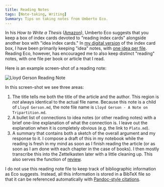 ```yaml
---
title: Reading Notes
tags: [Note-taking, Writing]
Summary: Tips on taking notes from Umberto Eco.
---
```


In his *How to Write a Thesis* ([Amazon][]), Umberto Eco suggests
that you keep a box of index cards devoted to "reading index cards"
alongside another box with "idea index cards."  In [my digital
version][] of the index card box, I have been primarily keeping
"idea" notes, with [one idea per file][].  Reading Eco, however,
has encouraged me to also keep distinct "reading" notes, with one
file per book or article that I read.

Here is an example screen-shot of a reading note:

![Lloyd Gerson Reading Note](http://dansheffler.com/images/Screen_Shot_2015-08-10_1.png)

In this screen-shot we see three areas:

1. The title tells me both the title of the article and the author.
   This region is *not* always identical to the actual file name.
   Because this note is a child of `Lloyd Gerson.md`, the note file
   name is `Lloyd Gerson - A Note on Tripartition.md`.
2. A bullet list of connections to idea notes (or other reading
   notes) with a brief one-line explanation of what the connection
   is.  I leave out the explanation when it is completely obvious
   (e.g. the link to `Plato.md`).
3. A summary that contains both a sketch of the overall argument
   and my response to it.  I compose a draft of this in my notebook
   while the reading is fresh in my mind as soon as I finish
   reading the article (or as soon as I am done with each chapter
   in the case of books).  I then mostly transcribe this into the
   Zettelkasten later with a little cleaning up.  This also serves the function of [review][].

I do not use this reading note file to keep track of bibliographic
information as Eco suggests.  Instead, all this information is
stored in a BibTeX file so that it can be referenced automatically
with [Pandoc-style citations][].

  [Pandoc-style citations]: http://dansheffler.com/blog/2014-07-09-bibdesk-and-latex-citations/

  [one idea per file]: http://dansheffler.com/blog/2015-08-05-one-thought-per-note/

  [my digital version]: http://dansheffler.com/blog/2015-05-11-my-zettelkasten-in-sublime/

  [Amazon]: http://www.amazon.com/How-Write-Thesis-Umberto-Eco/dp/0262527138/

  [review]: http://takingnotenow.blogspot.com/2015/07/more-note-taking-principles.html


